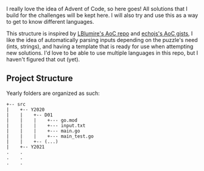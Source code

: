 I really love the idea of Advent of Code, so here goes! All solutions that I build for the challenges will be kept here.
I will also try and use this as a way to get to know different languages.

This structure is inspired by [LBlumire's AoC repo](https://github.com/LLBlumire/advent-of-code) and [echojs's AoC gists](https://gist.github.com/echojc), I like the idea of automatically parsing inputs depending on the puzzle's need (ints, strings), and having a template that is ready for use when attempting new solutions. I'd love to be able to use multiple languages in this repo, but I haven't figured that out (yet).

## Project Structure
Yearly folders are organized as such:
```
+-- src    
|    +-- Y2020
|    |    +-- D01
|    |    |    +--- go.mod
|    |    |    +--- input.txt
|    |    |    +--- main.go
|    |    |    +--- main_test.go
|    |    +-- (...)
|    +-- Y2021
.    .
.    .
.    .
```
